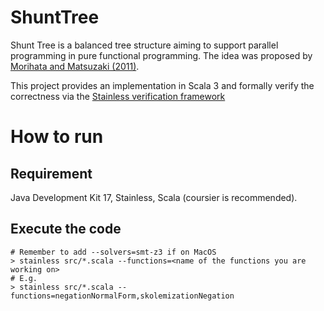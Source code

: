 # ShuntTree
Shunt Tree is a balanced tree structure aiming to support parallel programming in pure functional programming. The idea was proposed by [Morihata and Matsuzaki (2011)](https://dl.acm.org/doi/10.1145/2034773.2034791).

This project provides an implementation in Scala 3 and formally verify the correctness via the [Stainless verification framework](https://gitlab.epfl.ch/lara/stainless)

# How to run

## Requirement
Java Development Kit 17, Stainless, Scala (coursier is recommended).

## Execute the code

```
# Remember to add --solvers=smt-z3 if on MacOS
> stainless src/*.scala --functions=<name of the functions you are working on>
# E.g.
> stainless src/*.scala --functions=negationNormalForm,skolemizationNegation

```